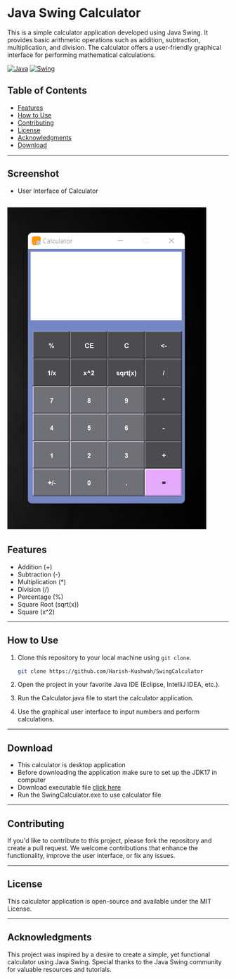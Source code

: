 # Java Swing Calculator


This is a simple calculator application developed using Java Swing. It provides basic arithmetic operations such as addition, subtraction, multiplication, and division. The calculator offers a user-friendly graphical interface for performing mathematical calculations.

[![Java](https://img.shields.io/badge/Java-8%2B-blue)](https://www.oracle.com/java/technologies/)
[![Swing](https://img.shields.io/badge/Swing-GUI%20Library-orange)](https://docs.oracle.com/javase/8/docs/api/javax/swing/package-summary.html)

## Table of Contents

- [Features](#features)
- [How to Use](#how-to-use)
- [Contributing](#contributing)
- [License](#license)
- [Acknowledgments](#acknowledgments)
- [Download](#download)

---
## Screenshot
  - User Interface of  Calculator

 ![Java Swing Calculator](images/cal_screenshot.png)
---
## Features

- Addition (+)
- Subtraction (-)
- Multiplication (*)
- Division (/)
- Percentage (%)
- Square Root (sqrt(x))
- Square (x^2)

---
## How to Use

1. Clone this repository to your local machine using `git clone`.

   ```bash
   git clone https://github.com/Harish-Kushwah/SwingCalculator

2.  Open the project in your favorite Java IDE (Eclipse, IntelliJ IDEA, etc.).
  
3.  Run the Calculator.java file to start the calculator application.

4.  Use the graphical user interface to input numbers and perform calculations.

---

## Download
- This calculator is desktop application
- Before downloading the application make sure to set up the JDK17 in computer
- Download  executable file [ click here ](ApplicationFile/SwingCalculator.exe)
- Run the SwingCalculator.exe to use calculator file

---
## Contributing
  If you'd like to contribute to this project, please fork the repository and create a pull request. We welcome contributions that enhance the functionality, improve the user interface, or fix any issues.

---
## License
 This calculator application is open-source and available under the MIT License.

---

## Acknowledgments
This project was inspired by a desire to create a simple, yet functional calculator using Java Swing. Special thanks to the Java Swing community for valuable resources and tutorials.

